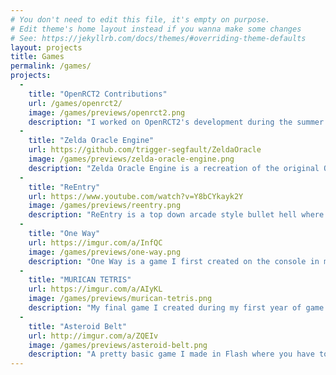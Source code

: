 ```yaml
---
# You don't need to edit this file, it's empty on purpose.
# Edit theme's home layout instead if you wanna make some changes
# See: https://jekyllrb.com/docs/themes/#overriding-theme-defaults
layout: projects
title: Games
permalink: /games/
projects:
  -
    title: "OpenRCT2 Contributions"
    url: /games/openrct2/
    image: /games/previews/openrct2.png
    description: "I worked on OpenRCT2's development during the summer of 2015 and 2017. I implemented a numerous features such as the game speed buttons, window theming, title sequence editing, in-game object selection, and changing an entrance's path in the scenario editor, and even the drawing of the logo on the title screen."
  -
    title: "Zelda Oracle Engine"
    url: https://github.com/trigger-segfault/ZeldaOracle
    image: /games/previews/zelda-oracle-engine.png
    description: "Zelda Oracle Engine is a recreation of the original Oracle of Ages/Seasons games with XNA with me and my brother. We have had a history of recreating the Oracle game engine ever since we were kids. We've done it in GameMaker, Java, and now we're moving onto XNA."
  -
    title: "ReEntry"
    url: https://www.youtube.com/watch?v=Y8bCYkayk2Y
    image: /games/previews/reentry.png
    description: "ReEntry is a top down arcade style bullet hell where the player plays as a virus trying to infect a computer and reach its system 32 files. An area based open travel system similar to that in games like gauntlet will be used as the setting, with the player being able to take some of the enemies powers to help them complete levels. The player starts in the downloads folder and must travel through the computer to get to its destination. Each level in the game is a directory in the computer, to advance to the next directory the player must defeat all enemies in the room. The game takes place in three areas of the computer: The user directory, the registry, and the windows directory. At the end of each area is a boss guarding the shortcut."
  -
    title: "One Way"
    url: https://imgur.com/a/InfQC
    image: /games/previews/one-way.png
    description: "One Way is a game I first created on the console in my first semester of game programming. During the second semester I remade it in Flash and added numerous new features to make it a very interesting and unique puzzle game."
  -
    title: "MURICAN TETRIS"
    url: https://imgur.com/a/AIyKL
    image: /games/previews/murican-tetris.png
    description: "My final game I created during my first year of game programming at college. The idea of Murican Tetris was a joke because of the fact that Tetris was made in Russia. Rule 1) All Tetrominos are red, white, and blue. Rule 2) Rock music must be playing at all times. Rule 3) Stars must fly out when a Tetromino lands."
  -
    title: "Asteroid Belt"
    url: http://imgur.com/a/ZQEIv
    image: /games/previews/asteroid-belt.png
    description: "A pretty basic game I made in Flash where you have to travel as far as possible while avoiding/destroying asteroids. A mixture between side-scrolling bullet hells and Asteroids."
---
```

